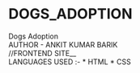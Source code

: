 # DOGS_ADOPTION
Dogs Adoption
<br>
AUTHOR - ANKIT KUMAR BARIK
<br>
//FRONTEND SITE__
<br>
LANGUAGES USED :- * HTML * CSS
